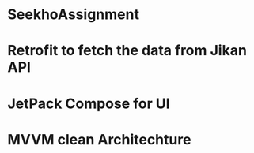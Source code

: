 # SeekhoAssignment

# Retrofit to fetch the data from Jikan API
# JetPack Compose for UI
# MVVM clean Architechture 
